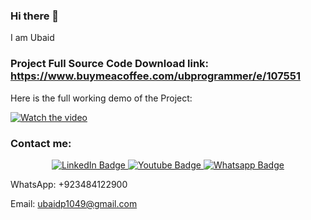 ### Hi there 👋

I am Ubaid

### Project Full Source Code Download link: https://www.buymeacoffee.com/ubprogrammer/e/107551

Here is the full working demo of the Project:

[![Watch the video](https://img.youtube.com/vi/aduggbZkZGU/0.jpg)](https://www.youtube.com/watch?v=aduggbZkZGU&list=PLjowWp9YgJdqtHH5z7nFLPRHVduZD6Z3f&index=14)

### Contact me:

<div id="header" align="center">
  <div id="badges">
    <a href="https://www.linkedin.com/in/ubaidahmadceh/">
      <img src="https://img.shields.io/badge/LinkedIn-blue?style=for-the-badge&logo=linkedin&logoColor=white" alt="LinkedIn Badge"/>
    </a>
    <a href="https://www.youtube.com/channel/UCtIKyejnNPYaEXB5sgYADlg">
      <img src="https://img.shields.io/badge/YouTube-red?style=for-the-badge&logo=youtube&logoColor=white" alt="Youtube Badge"/>
    </a>
    <a href="https://wa.me/923484122900">
      <img src="https://img.shields.io/badge/Whatsapp-darkgreen?style=for-the-badge&logo=whatsapp&logoColor=white" alt="Whatsapp Badge"/>
    </a>
  </div>
</div>

WhatsApp: +923484122900

Email: ubaidp1049@gmail.com
